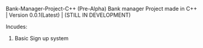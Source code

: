 Bank-Manager-Project-C++ (Pre-Alpha)
Bank manager Project made in C++ | Version 0.0.1(Latest) | (STILL IN DEVELOPMENT)

Incudes:
1) Basic Sign up system
